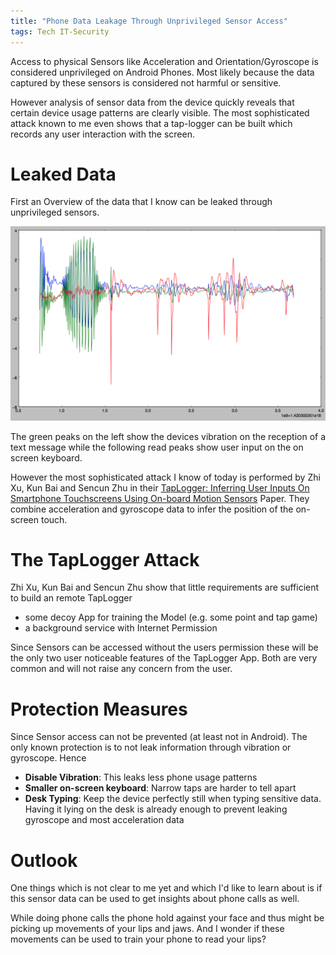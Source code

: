 ```yaml
---
title: "Phone Data Leakage Through Unprivileged Sensor Access"
tags: Tech IT-Security
---
```


Access to physical Sensors like Acceleration and Orientation/Gyroscope is considered unprivileged on Android Phones. Most likely because the data captured by these sensors is considered not harmful or sensitive.

However analysis of sensor data from the device quickly reveals that certain device usage patterns are clearly visible. The most sophisticated attack known to me even shows that a tap-logger can be built which records any user interaction with the screen.

# Leaked Data
First an Overview of the data that I know can be leaked through unprivileged sensors.

![Vibration and Typing](/assets/posts/2015-04-03-Phone-Data-Leakage-Through-Unprivileged-Sensor-Access/sms_and_typing.png)

The green peaks on the left show the devices vibration on the reception of a text message while the following read peaks show user input on the on screen keyboard.

However the most sophisticated attack I know of today is performed by Zhi Xu, Kun Bai and Sencun Zhu in their [TapLogger: Inferring User Inputs On Smartphone Touchscreens Using On-board Motion Sensors](http://www.cse.psu.edu/~szhu/papers/taplogger.pdf) Paper. They combine acceleration and gyroscope data to infer the position of the on-screen touch.

# The TapLogger Attack
Zhi Xu, Kun Bai and Sencun Zhu show that little requirements are sufficient to build an remote TapLogger

- some decoy App for training the Model (e.g. some point and tap game)
- a background service with Internet Permission

Since Sensors can be accessed without the users permission these will be the only two user noticeable features of the TapLogger App. Both are very common and will not raise any concern from the user.

# Protection Measures
Since Sensor access can not be prevented (at least not in Android). The only known protection is to not leak information through vibration or gyroscope. Hence

- **Disable Vibration**: This leaks less phone usage patterns
- **Smaller on-screen keyboard**: Narrow taps are harder to tell apart
- **Desk Typing**: Keep the device perfectly still when typing sensitive data. Having it lying on the desk is already enough to prevent leaking gyroscope and most acceleration data

# Outlook
One things which is not clear to me yet and which I'd like to learn about is if this sensor data can be used to get insights about phone calls as well.

While doing phone calls the phone hold against your face and thus might be picking up movements of your lips and jaws. And I wonder if these movements can be used to train your phone to read your lips?
